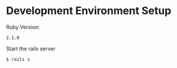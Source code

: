 # Development Environment Setup
Ruby Version:
```
2.1.0
```

Start the rails server
```
$ rails s
```

